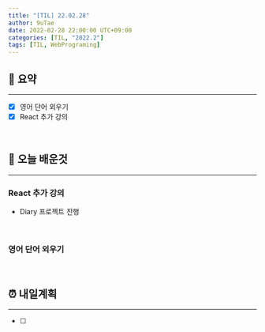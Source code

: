 ```yaml
---
title: "[TIL] 22.02.28"
author: 9uTae
date: 2022-02-28 22:00:00 UTC+09:00
categories: [TIL, "2022.2"]
tags: [TIL, WebPrograming]
---
```


## 🏁 요약

---

- [x] 영어 단어 외우기
- [x] React 추가 강의

<br>

## 📑 오늘 배운것

---

### React 추가 강의

- Diary 프로젝트 진행

<br>

### 영어 단어 외우기

<br>

## ⏰ 내일계획

---

- [ ]

<br>
